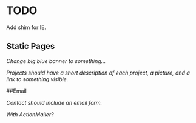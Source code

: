 # TODO

Add shim for IE.

## Static Pages


*Change big blue banner to something...*

*Projects should have a short description of each project, a picture, and a link to something visible.*


##Email

*Contact should include an email form.*

*With ActionMailer?*